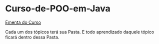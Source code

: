 # Curso-de-POO-em-Java

[Ementa do Curso]()

Cada um dos tópicos terá sua Pasta. E todo aprendizado daquele tópico ficará dentro dessa Pasta.
